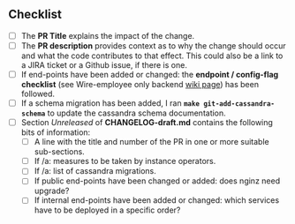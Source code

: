 ## Checklist

 - [ ] The **PR Title** explains the impact of the change.
 - [ ] The **PR description** provides context as to why the change should occur and what the code contributes to that effect. This could also be a link to a JIRA ticket or a Github issue, if there is one.
 - [ ] If end-points have been added or changed: the **endpoint / config-flag checklist** (see Wire-employee only backend [wiki page](https://github.com/zinfra/backend-wiki/wiki/Checklists)) has been followed.
 - [ ] If a schema migration has been added, I ran **`make git-add-cassandra-schema`** to update the cassandra schema documentation.
 - [ ] Section *Unreleased* of **CHANGELOG-draft.md** contains the following bits of information:
   - [ ] A line with the title and number of the PR in one or more suitable sub-sections.
   - [ ] If /a: measures to be taken by instance operators.
   - [ ] If /a: list of cassandra migrations.
   - [ ] If public end-points have been changed or added: does nginz need upgrade?
   - [ ] If internal end-points have been added or changed: which services have to be deployed in a specific order?
